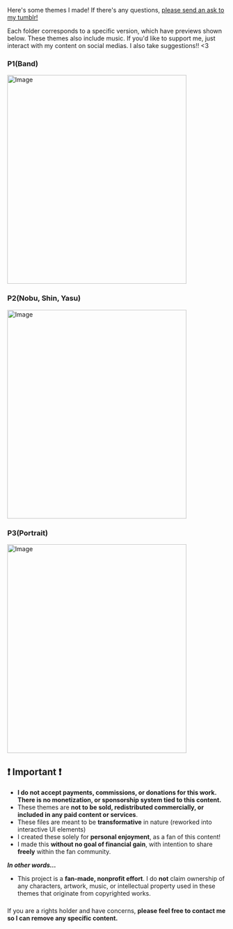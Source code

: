 Here's some themes I made! If there's any questions, [please send an ask to my tumblr!](https://www.tumblr.com/new/ask/fift33nfathoms)

Each folder corresponds to a specific version, which have previews shown below. These themes also include music. 
If you'd like to support me, just interact with my content on social medias. I also take suggestions!! <3

### **P1(Band)**
<img width="412" height="480" alt="Image" src="https://github.com/user-attachments/assets/413d3914-8445-43fc-8741-ecbce7113cb9" />

### **P2(Nobu, Shin, Yasu)**
<img width="412" height="480" alt="Image" src="https://github.com/user-attachments/assets/09f05cec-2b01-4723-a48f-34655bee9b7c" />

### **P3(Portrait)**
<img width="412" height="480" alt="Image" src="https://github.com/user-attachments/assets/e8b032fd-3a7d-44c2-bb85-0d78023d924b" />

## ❗ Important ❗
-  **I do not accept payments, commissions, or donations for this work. There is no monetization, or sponsorship system tied to this content.**
- These themes are **not to be sold, redistributed commercially, or included in any paid content or services**.
- These files are meant to be **transformative** in nature (reworked into interactive UI elements)
- I created these solely for **personal enjoyment**, as a fan of this content!
- I made this **without no goal of financial gain**, with intention to share **freely** within the fan community.

_**In other words...**_
- This project is a **fan-made, nonprofit effort**. I do **not** claim ownership of any characters, artwork, music, or intellectual property used in these themes that originate from copyrighted works.
### 

If you are a rights holder and have concerns, **please feel free to contact me so I can remove any specific content.**
